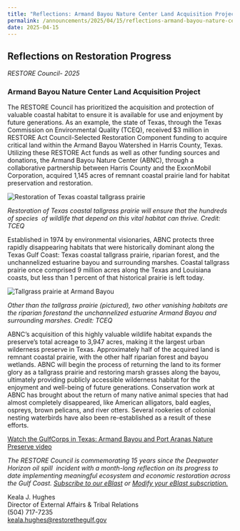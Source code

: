 ```yaml
---
title: "Reflections: Armand Bayou Nature Center Land Acquisition Project"
permalink: /announcements/2025/04/15/reflections-armand-bayou-nature-center-land-acquisition-project/
date: 2025-04-15
---
```


## Reflections on Restoration Progress

_RESTORE Council- 2025_

### **Armand Bayou Nature Center Land Acquisition Project**

The RESTORE Council has prioritized the acquisition and protection of valuable coastal habitat to ensure it is available for use and enjoyment by future generations. As an example, the state of Texas, through the Texas Commission on Environmental Quality (TCEQ), received $3 million in RESTORE Act Council-Selected Restoration Component funding to acquire critical land within the Armand Bayou Watershed in Harris County, Texas. Utilizing these RESTORE Act funds as well as other funding sources and donations, the Armand Bayou Nature Center (ABNC), through a collaborative partnership between Harris County and the ExxonMobil Corporation, acquired 1,145 acres of remnant coastal prairie land for habitat preservation and restoration.

![Restoration of Texas coastal tallgrass prairie](/sites/default/files/styles/large/public/2025-04/Texas_coastal_tallgrass_prairie_restoration.jpg.webp?itok=Oa7uB8Qm)

_Restoration of Texas coastal tallgrass prairie will ensure that the hundreds of species  of wildlife that depend on this vital habitat can thrive. Credit: TCEQ_

Established in 1974 by environmental visionaries, ABNC protects three rapidly disappearing habitats that were historically dominant along the Texas Gulf Coast: Texas coastal tallgrass prairie, riparian forest, and the unchannelized estuarine bayou and surrounding marshes. Coastal tallgrass prairie once comprised 9 million acres along the Texas and Louisiana coasts, but less than 1 percent of that historical prairie is left today.

![Tallgrass prairie at Armand Bayou ](/sites/default/files/styles/large/public/2025-04/Texas_tallgrass_prairie_ArmandBayou.jpg.webp?itok=U8c7MIIR)

_Other than the tallgrass prairie (pictured), two other vanishing habitats are the riparian forestand the unchannelized estuarine Armand Bayou and surrounding marshes. Credit: TCEQ_

ABNC’s acquisition of this highly valuable wildlife habitat expands the preserve’s total acreage to 3,947 acres, making it the largest urban wilderness preserve in Texas. Approximately half of the acquired land is remnant coastal prairie, with the other half riparian forest and bayou wetlands. ABNC will begin the process of returning the land to its former glory as a tallgrass prairie and restoring marsh grasses along the bayou, ultimately providing publicly accessible wilderness habitat for the enjoyment and well-being of future generations. Conservation work at ABNC has brought about the return of many native animal species that had almost completely disappeared, like American alligators, bald eagles, ospreys, brown pelicans, and river otters. Several rookeries of colonial nesting waterbirds have also been re-established as a result of these efforts.

[Watch the GulfCorps in Texas: Armand Bayou and Port Aranas Nature Preserve video](https://www.youtube.com/watch?v=PGv8lITMdC8)

*The RESTORE Council is commemorating 15 years since the Deepwater Horizon oil spill  incident with a month-long reflection on its progress to date implementing meaningful ecosystem and economic restoration across the Gulf Coast.* [_Subscribe to our eBlast_](https://www.restorethegulf.gov/apps/eblast/Subscribe.aspx) *or* [_Modify your eBlast subscription._](https://www.restorethegulf.gov/apps/eblast/ModifyInformation.aspx)

Keala J. Hughes  
Director of External Affairs & Tribal Relations  
(504) 717-7235  
[keala.hughes@restorethegulf.gov](mailto:keala.hughes@restorethegulf.gov)
